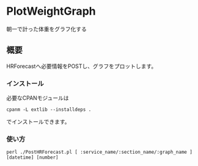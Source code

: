 # PlotWeightGraph
朝一で計った体重をグラフ化する

## 概要
HRForecastへ必要情報をPOSTし、グラフをプロットします。

### インストール
必要なCPANモジュールは 

```
cpanm -L extlib --installdeps .
```

でインストールできます。

### 使い方

```
perl ./PostHRForecast.pl [ :service_name/:section_name/:graph_name ] [datetime] [number]
```
